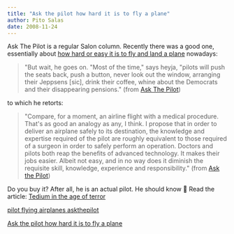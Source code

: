 ```yaml
---
title: "Ask the pilot how hard it is to fly a plane"
author: Pito Salas
date: 2008-11-24
---
```




Ask The Pilot is a regular Salon column. Recently there was a good one,
essentially about [how hard or easy it is to fly and land a
plane](<http://www.salon.com/tech/col/smith/2008/11/14/askthepilot298/index.html>)
nowadays:

> "But wait, he goes on. "Most of the time," says heyja, "pilots will push the
> seats back, push a button, never look out the window, arranging their
> Jeppsens [sic], drink their coffee, whine about the Democrats and their
> disappearing pensions." (from [Ask The
> Pilot](<http://www.salon.com/tech/col/smith/2008/11/14/askthepilot298/index.html>))

to which he retorts:

> "Compare, for a moment, an airline flight with a medical procedure. That's
> as good an analogy as any, I think. I propose that in order to deliver an
> airplane safely to its destination, the knowledge and expertise required of
> the pilot are roughly equivalent to those required of a surgeon in order to
> safely perform an operation. Doctors and pilots both reap the benefits of
> advanced technology. It makes their jobs easier. Albeit not easy, and in no
> way does it diminish the requisite skill, knowledge, experience and
> responsibility." (from [Ask the
> Pilot](<http://www.salon.com/tech/col/smith/2008/11/14/askthepilot298/index.html>))

Do you buy it? After all, he is an actual pilot. He should know 🙂 Read the
article: [Tedium in the age of
terror](<http://www.salon.com/tech/col/smith/2008/11/14/askthepilot298/index.html>)

[pilot flying airplanes
askthepilot](<http://technorati.com/tag/pilot%20flying%20airplanes%20askthepilot>)


[Ask the pilot how hard it is to fly a plane](None)
